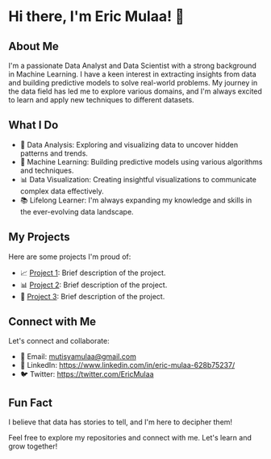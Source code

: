 <!-- Eric Mulaa -->
# Hi there, I'm Eric Mulaa! 👋

## About Me
I'm a passionate Data Analyst and Data Scientist with a strong background in Machine Learning. I have a keen interest in extracting insights from data and building predictive models to solve real-world problems. My journey in the data field has led me to explore various domains, and I'm always excited to learn and apply new techniques to different datasets.

## What I Do
- 🔬 Data Analysis: Exploring and visualizing data to uncover hidden patterns and trends.
- 🤖 Machine Learning: Building predictive models using various algorithms and techniques.
- 📊 Data Visualization: Creating insightful visualizations to communicate complex data effectively.
- 📚 Lifelong Learner: I'm always expanding my knowledge and skills in the ever-evolving data landscape.

## My Projects
Here are some projects I'm proud of:
- 📈 [Project 1](link-to-project1): Brief description of the project.
- 📊 [Project 2](link-to-project2): Brief description of the project.
- 🤖 [Project 3](link-to-project3): Brief description of the project.

## Connect with Me
Let's connect and collaborate:
- 📧 Email: mutisyamulaa@gmail.com
- 💼 LinkedIn: https://www.linkedin.com/in/eric-mulaa-628b75237/
- 🐦 Twitter: https://twitter.com/EricMulaa

## Fun Fact
I believe that data has stories to tell, and I'm here to decipher them!

Feel free to explore my repositories and connect with me. Let's learn and grow together!

<!--
Badge Section (You can add badges related to skills, languages, tools, etc.)
-->

<!-- GitHub Stats (You can use GitHub Readme Stats: https://github.com/anuraghazra/github-readme-stats) -->

<!-- Featured Repositories (You can manually add images/links to your featured repositories) -->
